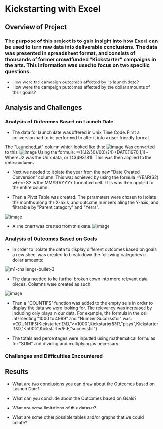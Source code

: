 # Kickstarting with Excel

## Overview of Project

### The purpose of this project is to gain insight into how Excel can be used to turn raw data into deliverable conclusions.  The data was presented in spreadsheet format, and consists of thousands of former crowdfunded "Kickstarter" campaigns in the arts. This information was used to focus on two specific questions.
- How were the camapign outcomes affected by its launch date?
- How were the campaign putcomes affected by the dollar amounts of their goals?

## Analysis and Challenges

### Analysis of Outcomes Based on Launch Date
- The data for launch date was offered in Unix Time Code.  First a conversion had to be performed to alter it into a user friendly format.

The "Launched_at" column which looked like this:  ![image](https://user-images.githubusercontent.com/111530580/186700413-f6e2e578-f2e6-4d89-9c59-2f3c9f14ec44.png)  Was converted to this:  ![image](https://user-images.githubusercontent.com/111530580/186703519-5f374eca-7ac5-4f45-9c78-53e219d8a3eb.png)
Using the formula: =(((J2/60)/60)/24)+DATE(1970,1,1) - Where J2 was the Unix data, or 1434931811.  This was then applied to the entire column.

- Next we needed to isolate the year from the new "Date Created Conversion" column.  This was achieved by using the formula =YEAR(S2) where S2 is the MM/DD/YYYY formatted cell.  This was then applied to the entire column.

- Then a Pivot Table was created.  The parameters were chosen to isolate the months along the X-axis, and outcome numbers aling the Y-axis, and filterable by "Parent category" and "Years". 

![image](https://user-images.githubusercontent.com/111530580/186707650-58735ae3-283a-40c6-8622-dbf9ed443763.png)

- A line chart was created from this data.
![image](https://user-images.githubusercontent.com/111530580/186710449-002da533-54d6-41b9-8b13-1d394fb8b611.png)


### Analysis of Outcomes Based on Goals
- In order to isolate the data to display different outcomes based on goals a new sheet was created to break down the following categories in dollar amounts:

![m1-challenge-bullet-3](https://user-images.githubusercontent.com/111530580/186711495-87f8d6c3-d70b-4e2e-8c7b-abece3489c7b.png)

- The data needed to be further broken down into more relevant data pieces.  Columns were created as such:
						
![image](https://user-images.githubusercontent.com/111530580/186713581-5eb98f6f-358f-47a8-8dc4-ea463659c0e8.png)

- Then a "COUNTIFS" function was added to the empty sells in order to display the data we were looking for.  The relevancy was increased by including only plays in our data.  For example, the formula in the cell intersecting "1000 to 4999" and "Number Successful" was: =COUNTIFS(Kickstarter!$D:$D,">=1000",Kickstarter!$R:$R,"plays",Kickstarter!$D:$D,"<5000",Kickstarter!$F:$F,"successful")

- The totals and percentages were inputted using mathematical formulas for "SUM" and dividing and multiplying as necessary.


### Challenges and Difficulties Encountered

## Results

- What are two conclusions you can draw about the Outcomes based on Launch Date?

- What can you conclude about the Outcomes based on Goals?

- What are some limitations of this dataset?

- What are some other possible tables and/or graphs that we could create?
